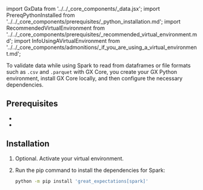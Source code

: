 import GxData from '../../_core_components/_data.jsx';
import PrereqPythonInstalled from '../../_core_components/prerequisites/_python_installation.md';
import RecommendedVirtualEnvironment from '../../_core_components/prerequisites/_recommended_virtual_environment.md';
import InfoUsingAVirtualEnvironment from '../../_core_components/admonitions/_if_you_are_using_a_virtual_environment.md';

To validate data while using Spark to read from dataframes or file formats such as `.csv` and `.parquet` with GX Core, you create your GX Python environment, install GX Core locally, and then configure the necessary dependencies.

## Prerequisites

- <PrereqPythonInstalled/>
- <RecommendedVirtualEnvironment/>

## Installation

1. Optional. Activate your virtual environment.

   <InfoUsingAVirtualEnvironment/>

2. Run the pip command to install the dependencies for Spark:

   ```bash title="Terminal input"
   python -m pip install 'great_expectations[spark]'
   ```

